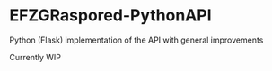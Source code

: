 # EFZGRaspored-PythonAPI
Python (Flask) implementation of the API with general improvements


Currently WIP
